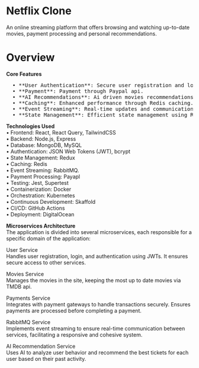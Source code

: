 # Netflix Clone
An online streaming platform that offers browsing and watching up-to-date
movies, payment processing and personal recommendations.
# Overview
**Core Features**  
<pre>
  • **User Authentication**: Secure user registration and login.  
  • **Payment**: Payment through Paypal api.  
  • **AI Recommendations**: Ai driven movies recommendations.  
  • **Caching**: Enhanced performance through Redis caching.  
  • **Event Streaming**: Real-time updates and communication between microservices with RabbitMQ.  
  • **State Management**: Efficient state management using Redux.  
</pre>

**Technologies Used**  
  • Frontend: React, React Query, TailwindCSS  
  • Backend: Node.js, Express  
  • Database: MongoDB, MySQL  
  • Authentication: JSON Web Tokens (JWT), bcrypt  
  • State Management: Redux  
  • Caching: Redis  
  • Event Streaming: RabbitMQ.  
  • Payment Processing: Payapl  
  • Testing: Jest, Supertest  
  • Containerization: Docker  
  • Orchestration: Kubernetes  
  • Continuous Development: Skaffold  
  • CI/CD: GitHub Actions  
  • Deployment: DigitalOcean  

**Microservices Architecture**  
The application is divided into several microservices, each responsible for a specific domain of the application:  

User Service  
  Handles user registration, login, and authentication using JWTs. It ensures secure access to other services.  

Movies Service  
  Manages the movies in the site, keeping the most up to date movies via TMDB api.  

Payments Service  
  Integrates with payment gateways to handle transactions securely. Ensures payments are processed before completing a payment.  

RabbitMQ Service  
  Implements event streaming to ensure real-time communication between services, facilitating a responsive and cohesive system.  

AI Recommendation Service  
  Uses AI to analyze user behavior and recommend the best tickets for each user based on their past activity.  
